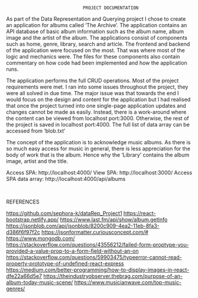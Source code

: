                                  PROJECT DOCUMENTATION

As part of the Data Representation and Querying project I chose to create an application for albums called ‘The Archive’. The application contains an API database of basic album information such as the album name, album image and the artist of the album.
The applications consist of components such as home, genre, library, search and article. The frontend and backend of the application were focused on the most. That was where most of the logic and mechanics were. The files for these components also contain commentary on how code had been implemented and how the application runs.

The application performs the full CRUD operations. Most of the project requirements were met. I ran into some issues throughout the project, they were all solved in due time. The major issue was that towards the end I would focus on the design and content for the application but I had realised that once the project turned into one single-page application updates and changes cannot be made as easily. Instead, there is a work-around where the content can be viewed from localhost port:3000. Otherwise, the rest of the project is saved in localhost port:4000.
The full list of data array can be accessed from ‘blob.txt’

The concept of the application is to acknowledge music albums. As there is so much easy access for music in general, there is less appreciation for the body of work that is the album. Hence why the ‘Library’ contains the album image, artist and the title.










Access SPA: http://localhost:4000/
View SPA: http://localhost:3000/ 
Access SPA data array: http://localhost:4000/api/albums 

 

REFERENCES

https://github.com/sephora-k/dataRep_Project1
https://react-bootstrap.netlify.app/
https://www.last.fm/api/show/album.getInfo
https://jsonblob.com/api/jsonblob/8200c909-4ea2-11eb-8fa3-d386f6f97f2c
https://jsonformatter.curiousconcept.com/#
https://www.mongodb.com/
https://stackoverflow.com/questions/43556212/failed-form-proptype-you-provided-a-value-prop-to-a-form-field-without-an-on
https://stackoverflow.com/questions/59903475/typeerror-cannot-read-property-prototype-of-undefined-react-express
https://medium.com/better-programming/how-to-display-images-in-react-dfe22a66d5e7
https://theindustryobserver.thebrag.com/purpose-of-an-album-today-music-scene/
https://www.musicianwave.com/top-music-genres/



